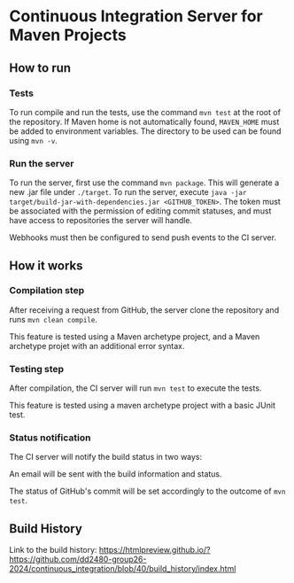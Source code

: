 # Continuous Integration Server for Maven Projects

## How to run
### Tests 
To run compile and run the tests, use the command `mvn test` at the root of the repository.
If Maven home is not automatically found, `MAVEN_HOME` must be added to environment variables. The directory to be used can be found using `mvn -v`. 
### Run the server
To run the server, first use the command `mvn package`. This will generate a new .jar file under `./target`. To run the server, execute `java -jar target/build-jar-with-dependencies.jar <GITHUB_TOKEN>`. The token must be associated with the permission of editing commit statuses, and must have access to repositories the server will handle.  

Webhooks must then be configured to send push events to the CI server.

## How it works
### Compilation step
After receiving a request from GitHub, the server clone the repository and runs `mvn clean compile`. 

This feature is tested using a Maven archetype project, and a Maven archetype projet with an additional error syntax.
### Testing step
After compilation, the CI server will run `mvn test` to execute the tests.

This feature is tested using a maven archetype project with a basic JUnit test.
### Status notification
The CI server will notify the build status in two ways: 

An email will be sent with the build information and status.

The status of GitHub's commit will be set accordingly to the outcome of `mvn test`.

## Build History
Link to the build history: https://htmlpreview.github.io/?https://github.com/dd2480-group26-2024/continuous_integration/blob/40/build_history/index.html






